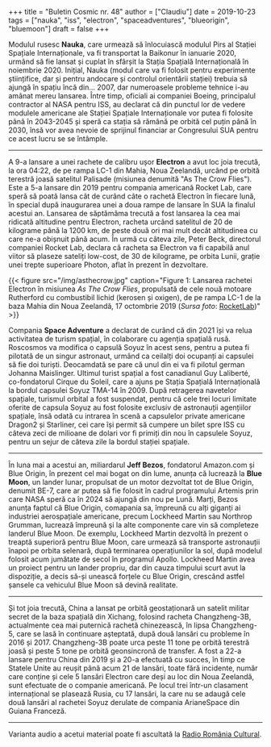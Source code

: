 +++
title = "Buletin Cosmic nr. 48"
author = ["Claudiu"]
date = 2019-10-23
tags = ["nauka", "iss", "electron", "spaceadventures", "blueorigin", "bluemoon"]
draft = false
+++

Modulul rusesc **Nauka**, care urmează să înlocuiască modulul Pirs al Stației Spațiale Internaționale, va fi transportat la Baikonur în ianuarie 2020, urmând să fie lansat și cuplat în sfârșit la Stația Spațială Internațională în noiembrie 2020. Inițial, Nauka (modul care va fi folosit pentru experimente științifice, dar și pentru andocare și controlul orientării stației)  trebuia să ajungă în spațiu încă din... 2007, dar numeroasele probleme tehnice i-au amânat mereu lansarea. Între timp, oficiali ai companiei Boeing, principalul contractor al NASA pentru ISS, au declarat că din punctul lor de vedere modulele americane ale Stației Spațiale Internaționale vor putea fi folosite până în 2043-2045 și speră ca stația să rămână pe orbită cel puțin până în 2030, însă vor avea nevoie de sprijinul financiar ar Congresului SUA pentru ce acest lucru se se întâmple.

---

A 9-a lansare a unei rachete de calibru ușor **Electron** a avut loc joia trecută, la ora 04:22, de pe rampa LC-1 din Mahia, Noua Zeelandă, urcând pe orbită terestră joasă satelitul Palisade (misiunea denumită "As The Crow Flies"). Este a 5-a lansare din 2019 pentru compania americană Rocket Lab, care speră să poată lansa cât de curând câte o rachetă Electron în fiecare lună, în special după inaugurarea unei a doua rampe de lansare în SUA la finalul acestui an. Lansarea de săptămâma trecută a fost lansarea la cea mai ridicată altitudine pentru Electron, racheta urcând satelitul de 20 de kilograme până la 1200 km, de peste două ori mai mult decât altitudinea cu care ne-a obișnuit până acum. În urmă cu câteva zile, Peter Beck, directorul companiei Rocket Lab, declara că racheta sa Electron va fi capabilă anul viitor să plaseze sateliți low-cost, de 30 de kilograme, pe orbita Lunii, grație unei trepte superioare Photon, aflat în prezent în dezvoltare.

{{< figure src="/img/asthecrow.jpg" caption="Figure 1: Lansarea rachetei Electron în misiunea _As The Crow Flies_, propulsată de cele nouă motoare Rutherford cu combustibil lichid (kerosen și oxigen), de pe rampa LC-1 de la baza Mahia din Noua Zeelandă, 17 octombrie 2019 (_Sursa foto_: [RocketLab](https://www.rocketlabusa.com/assets/Uploads/F9-AndrewBurns-SimonMoffatt-2.jpg))" >}}

Compania **Space Adventure** a declarat de curând că din 2021 își va relua activitatea de turism spațial, în colaborare cu agenția spațială rusă. Roscosmos va modifica o capsulă Soyuz în acest sens, pentru a putea fi pilotată de un singur astronaut, urmând ca ceilalți doi ocupanți ai capsulei să fie doi turiști. Deocamdată se pare că unul din ei va fi pilotul german Johanna Maislinger. Ultimul turist spațial a fost canadianul Guy Laliberté, co-fondatorul Cirque du Soleil, care a ajuns pe Stația Spațială Internațională la bordul capsulei Soyuz TMA-14 în 2009. După retragerea navetelor spațiale, turismul orbital a fost suspendat, pentru că cele trei locuri limitate oferite de capsula Soyuz au fost folosite exclusiv de astronauții agențiilor spațiale, însă odată cu intrarea în scenă a capsulelor private americane Dragon2 și Starliner, cei care își permit să cumpere un bilet spre ISS cu câteva zeci de milioane de dolari vor fi primiți din nou în capsulele Soyuz, pentru un sejur de câteva zile la bordul stației spațiale.

---

În luna mai a acestui an, miliardarul **Jeff Bezos**, fondatorul Amazon.com și Blue Origin, în prezent cel mai bogat on din lume, anunța că lucrează la **Blue Moon**, un lander lunar, propulsat de un motor dezvoltat tot de Blue Origin, denumit BE-7, care ar putea să fie folosit în cadrul programului Artemis prin care NASA speră ca în 2024 să ajungă din nou pe Lună. Marți, Bezos anunța faptul că Blue Origin, comapania sa, împreună cu alți giganți ai industriei aerospațiale americane, precum Lockheed Martin sau Northrop Grumman, lucrează împreună și la alte componente care vin să completeze landerul Blue Moon. De exemplu, Lockheed Martin dezvoltă în prezent o treaptă superioră pentru Blue Moon, care urmează să transporte astronauții înapoi pe orbita selenară, după terminarea operațiunilor la sol, după modelul folosit acum jumătate de secol în programul Apollo. Lockheed Martin avea un proiect pentru un lander propriu, dar din cauza timpului scurt avut la dispoziție, a decis să-și unească forțele cu Blue Origin, crescând astfel șansele ca vehiculul Blue Moon să devină realitate.

---

Și tot joia trecută, China a lansat pe orbită geostaționară un satelit militar secret de la baza spațială din Xichang, folosind racheta Changzheng-3B, actualmente cea mai puternică rachetă chinezească, în lipsa Changzheng-5, care se lasă în continuare așteptată, după două lansări cu probleme în 2016 și 2017. Changzheng-3B poate urca peste 11 tone pe orbită terestră joasă și peste 5 tone pe orbită geonsincronă de transfer. A fost a 22-a lansare pentru China din 2019 și a 20-a efectuată cu succes, în timp ce Statele Unite au reușit până acum 21 de lansări, toate fără incidente, număr care conține și cele 5 lansări Electron care deși au loc din Noua Zeelandă, sunt efectuate de o companie americană. Pe locul trei într-un clasament internațional se plasează Rusia, cu 17 lansări, la care nu se adaugă cele două lansări al rachetei Soyuz derulate de compania ArianeSpace din Guiana Franceză.

---

Varianta audio a acetui material poate fi ascultată la [Radio România Cultural](https://radioromaniacultural.ro/buletin-cosmic-nr-48/).